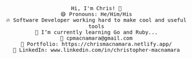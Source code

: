 <p align="center">
    <samp>
        Hi, I'm Chris! 👋 <br>
        😄 Pronouns: He/Him/His <br>
        🔥 Software Developer working hard to make cool and useful tools <br>
        📓 I’m currently learning Go and Ruby... <br>
        📧 cpmacnamara@gmail.com <br>
        🎨 Portfolio: https://chrismacnamara.netlify.app/ <br>
        💼 LinkedIn: www.linkedin.com/in/christopher-macnamara <br>
    </samp>
</p>
